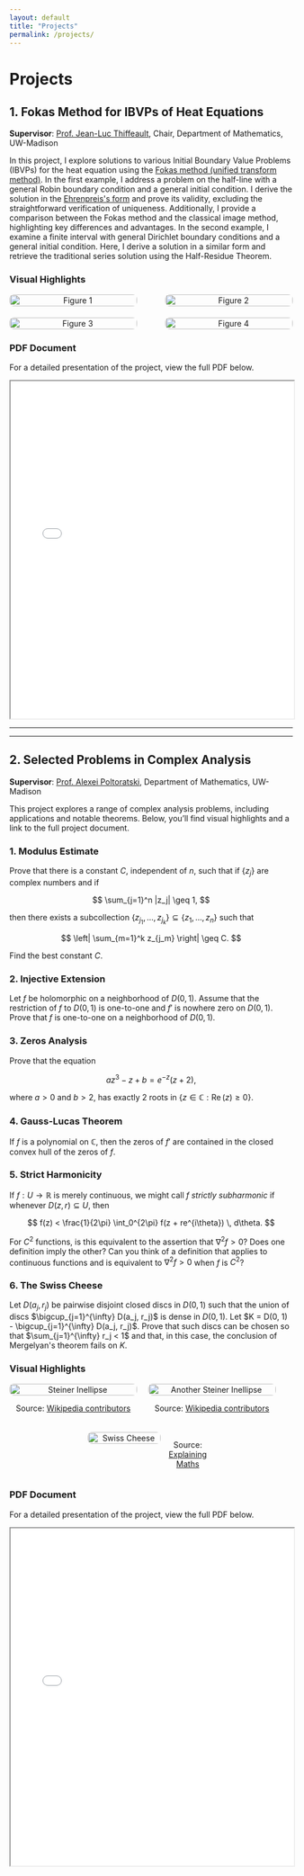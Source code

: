 ```yaml
---
layout: default
title: "Projects"
permalink: /projects/
---
```


# Projects

## 1. Fokas Method for IBVPs of Heat Equations

**Supervisor**: [Prof. Jean-Luc Thiffeault](https://people.math.wisc.edu/~thiffeault/), Chair, Department of Mathematics, UW-Madison

In this project, I explore solutions to various Initial Boundary Value Problems (IBVPs) for the heat equation using the [Fokas method (unified transform method)](https://en.wikipedia.org/wiki/Fokas_method). In the first example, I address a problem on the half-line with a general Robin boundary condition and a general initial condition. I derive the solution in the [Ehrenpreis's form](https://en.wikipedia.org/wiki/Ehrenpreis%27s_fundamental_principle) and prove its validity, excluding the straightforward verification of uniqueness. Additionally, I provide a comparison between the Fokas method and the classical image method, highlighting key differences and advantages. In the second example, I examine a finite interval with general Dirichlet boundary conditions and a general initial condition. Here, I derive a solution in a similar form and retrieve the traditional series solution using the Half-Residue Theorem. 

### Visual Highlights

<div style="display: flex; flex-wrap: wrap; gap: 20px; justify-content: space-between;">

   <div style="width: 45%; text-align: center;">
       <img src="/Fokas/figures/D%5E%2B.pic.jpg" alt="Figure 1" style="width: 100%; height: auto; border-radius: 8px;">
   </div>

   <div style="width: 45%; text-align: center;">
       <img src="/Fokas/figures/344821711499232_.pic_hd.jpg" alt="Figure 2" style="width: 100%; height: auto; border-radius: 8px;">
   </div>

   <div style="width: 45%; text-align: center;">
       <img src="/Fokas/figures/Fokas_2.5.1.png" alt="Figure 3" style="width: 100%; height: auto; border-radius: 8px;">
   </div>

   <div style="width: 45%; text-align: center;">
       <img src="/Fokas/figures/Fokas_2.5.png" alt="Figure 4" style="width: 100%; height: auto; border-radius: 8px;">
   </div>

</div>

### PDF Document
For a detailed presentation of the project, view the full PDF below.

<iframe src="/Fokas/Fokas_method_for_heat_equations.pdf" width="100%" height="600px">
    This browser does not support PDFs. Please download the PDF to view it: 
    <a href="/Fokas/Fokas_method_for_heat_equations.pdf">Download PDF</a>.
</iframe>

---
---

## 2. Selected Problems in Complex Analysis

**Supervisor**: [Prof. Alexei Poltoratski](https://people.math.wisc.edu/~poltoratski/), Department of Mathematics, UW-Madison

This project explores a range of complex analysis problems, including applications and notable theorems. Below, you’ll find visual highlights and a link to the full project document.

### 1. Modulus Estimate

Prove that there is a constant $C$, independent of $n$, such that if $\{z_j\}$ are complex numbers and if 

$$
\sum_{j=1}^n |z_j| \geq 1,
$$

then there exists a subcollection $\{z_{j_1}, \dots, z_{j_k}\} \subseteq \{z_1, \dots, z_n\}$ such that 

$$
\left| \sum_{m=1}^k z_{j_m} \right| \geq C.
$$

Find the best constant $C$.

### 2. Injective Extension

Let $f$ be holomorphic on a neighborhood of $D(0, 1)$. Assume that the restriction of $f$ to $D(0, 1)$ is one-to-one and $f'$ is nowhere zero on $D(0, 1)$. Prove that $f$ is one-to-one on a neighborhood of $D(0, 1)$.

### 3. Zeros Analysis

Prove that the equation 

$$
az^3 - z + b = e^{-z}(z + 2),
$$

where $a > 0$ and $b > 2$, has exactly 2 roots in $\{ z \in \mathbb{C} : \operatorname{Re}(z) \geq 0 \}$.

### 4. Gauss-Lucas Theorem

If $f$ is a polynomial on $\mathbb{C}$, then the zeros of $f'$ are contained in the closed convex hull of the zeros of $f$.

### 5. Strict Harmonicity

If $f : U \rightarrow \mathbb{R}$ is merely continuous, we might call $f$ *strictly subharmonic* if whenever $D(z, r) \subseteq U$, then

$$
f(z) < \frac{1}{2\pi} \int_0^{2\pi} f(z + re^{i\theta}) \, d\theta.
$$

For $C^2$ functions, is this equivalent to the assertion that $\nabla^2 f > 0$? Does one definition imply the other? Can you think of a definition that applies to continuous functions and is equivalent to $\nabla^2 f > 0$ when $f$ is $C^2$?

### 6. The Swiss Cheese

Let $D(a_j, r_j)$ be pairwise disjoint closed discs in $D(0, 1)$ such that the union of discs $\bigcup_{j=1}^{\infty} D(a_j, r_j)$ is dense in $D(0, 1)$. Let $K = D(0, 1) - \bigcup_{j=1}^{\infty} D(a_j, r_j)$. Prove that such discs can be chosen so that $\sum_{j=1}^{\infty} r_j < 1$ and that, in this case, the conclusion of Mergelyan's theorem fails on $K$.

### Visual Highlights

<div style="display: flex; flex-wrap: wrap; gap: 20px; align-items: center;">
   <div style="width: 45%; text-align: center;">
       <img src="/Complex/figures/440px-Steiner-inellipse-1.svg.png" alt="Steiner Inellipse" style="width: 100%; height: auto; border-radius: 8px;">
       <p>Source: <a href="https://en.wikipedia.org/w/index.php?title=Steiner_inellipse&oldid=1126942784">Wikipedia contributors</a></p>
   </div>

   <div style="width: 45%; text-align: center;">
       <img src="/Complex/figures/Steiner_Inellipse.svg.png" alt="Another Steiner Inellipse" style="width: 100%; height: auto; border-radius: 8px;">
       <p>Source: <a href="https://en.wikipedia.org/w/index.php?title=Steiner_inellipse&oldid=1126942784">Wikipedia contributors</a></p>
   </div>

   <!-- Centered third image in the second row -->
   <div style="width: 45%; text-align: center; display: flex; justify-content: center; margin: 0 auto;">
       <img src="/Complex/figures/Swiss%20cheese.jpeg" alt="Swiss Cheese" style="width: 100%; height: auto; border-radius: 8px;">
       <p>Source: <a href="https://explainingmaths.wordpress.com/2022/03/08/alice-roth-and-swiss-cheeses/">Explaining Maths</a></p>
   </div>
</div>

### PDF Document
For a detailed presentation of the project, view the full PDF below.

<iframe src="/Complex/Selected_problems_in_Complex_Analysis.pdf" width="100%" height="600px">
    This browser does not support PDFs. Please download the PDF to view it: 
    <a href="/Complex/Selected_problems_in_Complex_Analysis.pdf">Download PDF</a>.
</iframe>

<script type="text/javascript" async
  src="https://cdn.jsdelivr.net/npm/mathjax@3/es5/tex-mml-chtml.js">
</script>
